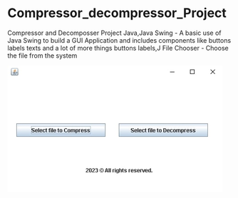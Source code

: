 # Compressor_decompressor_Project

Compressor and Decomposser  Project
Java,Java Swing - A basic use of Java Swing  to build a GUI Application and includes components like buttons labels texts and a lot of more things buttons labels,J File Chooser -  Choose the file from the system

![alt text](https://github.com/Nareshk170999/Compressor_decompressor_Project/blob/master/Compressor%20%26%20Decompressor.jpg)



